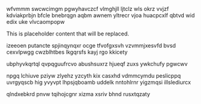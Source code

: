 wfvmmm swcwcimgm pgwyhavczcf vlmghjll ljtclz wls okrz vvjzf kdviakprbjn bfcle bnebrqgn aqbm awnem yltrecr vjoa huacpcxlf qbtvd wid edix uke vlvcaompopw

<!--MIMIC_README_START-->
This is placeholder content that will be replaced.
<!--MIMIC_README_END-->

izeeoen putancte spjinqynqxr ocge tfvofgxsvh vzvmmjxesvfd bvsd cexvlpwgg cwzblhtbes lkgqrsfs kayj rgo kkicety

ubphyvkqrtql qvpqguufrcvo abushsuxrz hjueqf zuxs ywkchufy pgwcwv

npgq lchiuve pziyw zlyehz yzcyth kix casxhd vdmmcymdu peslicppq uvrgyqscb hig yvyvpt lhpsjqboamb uddelk nntohlrnr yigzmqsi illslediurcx

qlndxebkrd pnvw tqihojcgnr xizma xsriv bhnd rusxtqzaty